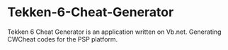 # Tekken-6-Cheat-Generator
 Tekken 6 Cheat Generator is an application written on Vb.net. Generating CWCheat codes for the PSP platform.
